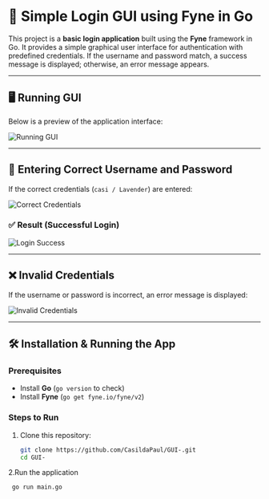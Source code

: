 # 🚀 Simple Login GUI using Fyne in Go  

This project is a **basic login application** built using the **Fyne** framework in Go. It provides a simple graphical user interface for authentication with predefined credentials. If the username and password match, a success message is displayed; otherwise, an error message appears.  

---

## 🖥️ Running GUI  

Below is a preview of the application interface:  

![Running GUI](https://github.com/user-attachments/assets/71fd3d32-fcc0-4eff-9f91-dbd2dc328fc2)  

---

## 🔑 Entering Correct Username and Password  

If the correct credentials (`casi / Lavender`) are entered:  

![Correct Credentials](https://github.com/user-attachments/assets/114691bf-47fe-4388-95bc-b9a44f270a63)  

### ✅ Result (Successful Login)  

![Login Success](https://github.com/user-attachments/assets/b0b739be-c0de-426e-bb17-bf200891553d)  

---

## ❌ Invalid Credentials  

If the username or password is incorrect, an error message is displayed:  

![Invalid Credentials](https://github.com/user-attachments/assets/419c951a-6e42-49d6-86db-f2e03520cc54)  

---

## 🛠️ Installation & Running the App  

### Prerequisites  
- Install **Go** (`go version` to check)  
- Install **Fyne** (`go get fyne.io/fyne/v2`)  

### Steps to Run  
1. Clone this repository:  
   ```sh
   git clone https://github.com/CasildaPaul/GUI-.git  
   cd GUI-

  2.Run the application

  ```sh
   go run main.go
